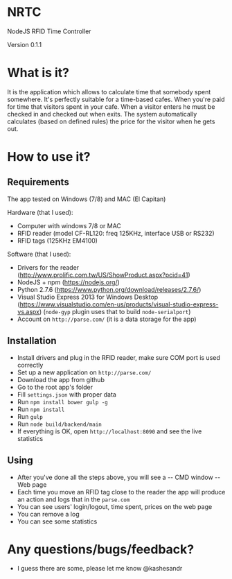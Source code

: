 # NRTC
NodeJS RFID Time Controller

Version 0.1.1

# What is it?
It is the application which allows to calculate time that somebody spent somewhere. It's perfectly suitable for a time-based cafes. When you're paid for time that visitors spent in your cafe.
When a visitor enters he must be checked in and checked out when exits. The system automatically calculates (based on defined rules) the price for the visitor when he gets out.

# How to use it?
## Requirements

The app tested on Windows (7/8) and MAC (El Capitan)

Hardware (that I used):
- Computer with windows 7/8 or MAC
- RFID reader (model CF-RL120: freq 125KHz, interface USB or RS232)
- RFID tags (125KHz EM4100)

Software (that I used):
- Drivers for the reader (http://www.prolific.com.tw/US/ShowProduct.aspx?pcid=41)
- NodeJS + npm (https://nodejs.org/)
- Python 2.7.6 (https://www.python.org/download/releases/2.7.6/)
- Visual Studio Express 2013 for Windows Desktop (https://www.visualstudio.com/en-us/products/visual-studio-express-vs.aspx) (`node-gyp` plugin uses that to build `node-serialport`)
- Account on `http://parse.com/` (it is a data storage for the app)

## Installation
- Install drivers and plug in the RFID reader, make sure COM port is used correctly
- Set up a new application on `http://parse.com/`
- Download the app from github
- Go to the root app's folder
- Fill `settings.json` with proper data
- Run `npm install bower gulp -g`
- Run `npm install`
- Run `gulp`
- Run `node build/backend/main`
- If everything is OK, open `http://localhost:8090` and see the live statistics

## Using
- After you've done all the steps above, you will see a
-- CMD window
-- Web page
- Each time you move an RFID tag close to the reader the app will produce an action and logs that in the `parse.com`
- You can see users' login/logout, time spent, prices on the web page
- You can remove a log
- You can see some statistics

# Any questions/bugs/feedback?
- I guess there are some, please let me know @kashesandr
